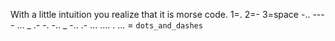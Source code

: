 With a little intuition you realize that it is morse code.
1=. 2=- 3=space
-.. --- - ... _ .- -. -.. _ -.. .- ... .... . ... = `dots_and_dashes`
